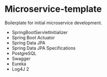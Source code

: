 # Microservice-template
Boilerplate for initial microservice development.

* SpringBootServletInitializer
* Spring Boot Actuator
* Spring Data JPA
* Spring Data JPA Specifications
* PostgreSQL
* Swagger
* Eureka
* Log4J 2
